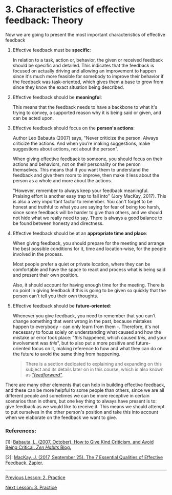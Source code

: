 # 3. Characteristics of effective feedback: Theory

Now we are going to present the most important characteristics of effective feedback

1. Effective feedback must be **specific**:

    In relation to a task, action or, behavior, the given or received feedback should be specific and detailed. This indicates that the feedback is focused on actually driving and allowing an improvement to happen since it's much more feasible for somebody to improve their behavior if the feedback was task-oriented, which gives them a base to grow from since they know the exact situation being described.

1. Effective feedback should be **meaningful**:

    This means that the feedback needs to have a backbone to what it's trying to convey, a supported reason why it is being said or given, and can be acted upon.

1. Effective feedback should focus on the **person's actions**:

    Author Leo Babauta (2007) says, "Never criticize the person. Always criticize the actions. And when you’re making suggestions, make suggestions about actions, not about the person".

    When giving effective feedback to someone, you should focus on their actions and behaviors, not on their personality or the person themselves. This means that if you want them to understand the feedback and give them room to improve, then make it less about the person as a whole and more about the actions.

    "However, remember to always keep your feedback meaningful. Praising effort is another easy trap to fall into" (Jory MacKay, 2017). This is also a very important factor to remember. You can't forget to be honest and truthful to what you are saying for fear of being too harsh, since some feedback will be harder to give than others, and we should not hide what we really need to say. There is always a good balance to be found between honesty and directness.


1. Effective feedback should be at an **appropriate time and place**:

    When giving feedback, you should prepare for the meeting and arrange the best possible conditions for it, time and location-wise, for the people involved in the process.

    Most people prefer a quiet or private location, where they can be comfortable and have the space to react and process what is being said and present their own position.

    Also, it should account for having enough time for the meeting. There is no point in giving feedback if this is going to be given so quickly that the person can't tell you their own thoughts.

1. Effective feedback should be **future-oriented**:

    Whenever you give feedback, you need to remember that you can't change something that went wrong in the past, because mistakes happen to everybody - can only learn from them -. Therefore, it's not necessary to focus solely on understanding what caused and how the mistake or error took place: "*this* happened, which caused *this*, and your involvement was *this*", but to also put a more positive and future-oriented focus on it, making reference to how and what they can do on the future to avoid the same thing from happening.

   >  There is a section dedicated to explaining and expanding on this subject and its details later on in this course, which is also known as _["feedforward"](07_feedforward_intro_theory.md)_.

There are many other elements that can help in building effective feedback, and these can be more helpful to some people than others, since we are all different people and sometimes we can be more receptive in certain scenarios than in others, but one key thing to always have present is to: give feedback as we would like to receive it. This means we should attempt to put ourselves in the other person's position and take this into account when we elaborate on the feedback we want to give.


### References:

[1]: [Babauta, L. (2007, October). How to Give Kind Criticism, and Avoid Being Critical. *Zen Habits* Blog.](https://zenhabits.net/how-to-give-kind-criticism-and-avoid-being-critical/)

[2]: [MacKay, J. (2017, September 25). The 7 Essential Qualities of Effective Feedback. Zapier.](https://www.mindtools.com/pages/article/newTMM_98.htm)

---

[Previous Lesson: 2. Practice](02_objective_practice.md)

[Next Lesson: 3. Practice](03_characteristics_practice.md)
